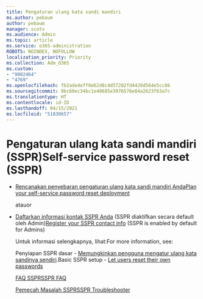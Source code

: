 ```yaml
---
title: Pengaturan ulang kata sandi mandiri
ms.author: pebaum
author: pebaum
manager: scotv
ms.audience: Admin
ms.topic: article
ms.service: o365-administration
ROBOTS: NOINDEX, NOFOLLOW
localization_priority: Priority
ms.collection: Adm_O365
ms.custom:
- "9002464"
- "4769"
ms.openlocfilehash: fb2ade4eff0e62d8c4d57202fd4420d564e5cc86
ms.sourcegitcommit: 8bc60ec34bc1e40685e3976576e04a2623f63a7c
ms.translationtype: HT
ms.contentlocale: id-ID
ms.lasthandoff: 04/15/2021
ms.locfileid: "51830657"
---
```

# <a name="self-service-password-reset-sspr"></a><span data-ttu-id="c4f2a-102">Pengaturan ulang kata sandi mandiri (SSPR)</span><span class="sxs-lookup"><span data-stu-id="c4f2a-102">Self-service password reset (SSPR)</span></span>

- [<span data-ttu-id="c4f2a-103">Rencanakan penyebaran pengaturan ulang kata sandi mandiri Anda</span><span class="sxs-lookup"><span data-stu-id="c4f2a-103">Plan your self-service password reset deployment</span></span>](https://go.microsoft.com/fwlink/?linkid=2142944)  

    <span data-ttu-id="c4f2a-104">atau</span><span class="sxs-lookup"><span data-stu-id="c4f2a-104">or</span></span>
- <span data-ttu-id="c4f2a-105">[Daftarkan informasi kontak SSPR Anda](https://go.microsoft.com/fwlink/?linkid=849451) (SSPR diaktifkan secara default oleh Admin)</span><span class="sxs-lookup"><span data-stu-id="c4f2a-105">[Register your SSPR contact info](https://go.microsoft.com/fwlink/?linkid=849451) (SSPR is enabled by default for Admins)</span></span>

    <span data-ttu-id="c4f2a-106">Untuk informasi selengkapnya, lihat:</span><span class="sxs-lookup"><span data-stu-id="c4f2a-106">For more information, see:</span></span>

    <span data-ttu-id="c4f2a-107">Penyiapan SSPR dasar - [Memungkinkan pengguna mengatur ulang kata sandinya sendiri](https://docs.microsoft.com/microsoft-365/admin/add-users/let-users-reset-passwords).</span><span class="sxs-lookup"><span data-stu-id="c4f2a-107">Basic SSPR setup - [Let users reset their own passwords](https://docs.microsoft.com/microsoft-365/admin/add-users/let-users-reset-passwords)</span></span>

    [<span data-ttu-id="c4f2a-108">FAQ SSPR</span><span class="sxs-lookup"><span data-stu-id="c4f2a-108">SSPR FAQ</span></span>](https://docs.microsoft.com/azure/active-directory/authentication/active-directory-passwords-faq)

    [<span data-ttu-id="c4f2a-109">Pemecah Masalah SSPR</span><span class="sxs-lookup"><span data-stu-id="c4f2a-109">SSPR Troubleshooter</span></span>](https://docs.microsoft.com/azure/active-directory/authentication/active-directory-passwords-troubleshoot)
